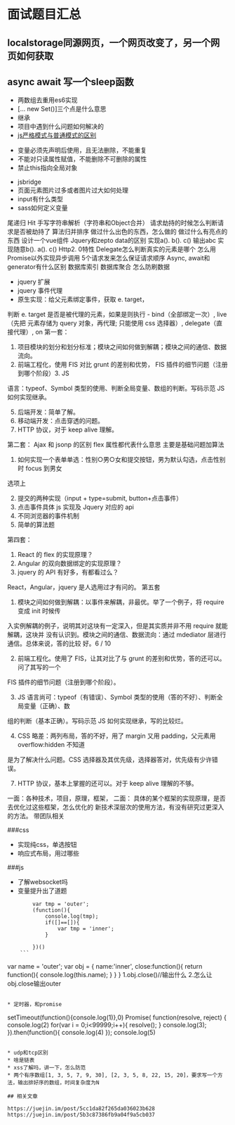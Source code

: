 # 面试题目汇总

## localstorage同源网页，一个网页改变了，另一个网页如何获取

## async await 写一个sleep函数

*  两数组去重用es6实现
*  [... new Set()]三个点是什么意思
*  继承
*  项目中遇到什么问题如何解决的
*  [js严格模式与普通模式的区别](https://www.jianshu.com/p/39e295f4526d)
  + 变量必须先声明后使用，且无法删除，不能重复
  + 不能对只读属性赋值，不能删除不可删除的属性
  + 禁止this指向全局对象
*  jsbridge
*  页面元素图片过多或者图片过大如何处理
* input有什么类型
* sass如何定义变量

尾递归
Hit
手写字符串解析（字符串和Object合并）
请求劫持的时候怎么判断请求是否被劫持了
算法归并排序
做过什么出色的东西，怎么做的
做过什么有亮点的东西
设计一个vue组件
Jquery和zepto data的区别
实现a(). b(). c() 输出abc
实现随意b(). a(). c()
Http2. 0特性
Delegate怎么判断真实的元素是哪个
怎么用Promise以外实现异步调用
5个请求发来怎么保证请求顺序
Async, await和generator有什么区别
数据库索引
数据库聚合
怎么防刷数据

* jquery 扩展
* jquery 事件代理
* 原生实现：给父元素绑定事件，获取 e. target， 

判断 e. target 是否是被代理的元素，如果是则执行 - bind（全部绑定一次）, live（先把 
元素存储为 query 对象，再代理; 只能使用 css 选择器）, delegate（直接代理）, on 
第一套： 

1. 项目模块的划分和划分标准；模块之间如何做到解耦；模块之间的通信、数据流向。 
2. 前端工程化，使用 FIS 对比 grunt 的差别和优势， FIS 插件的细节问题（注册到哪个阶段）3. JS 

语言：typeof、Symbol 类型的使用、判断全局变量、数组的判断。写码示范 JS 如何实现继承。 

5. 后端开发：简单了解。 
6. 移动端开发：点击穿透的问题。 
7. HTTP 协议，对于 keep alive 理解。 

第二套： 
Ajax 和 jsonp 的区别 
flex 属性都代表什么意思
主要是基础问题加算法 

1. 如何实现一个表单单选：性别○男○女和提交按钮，男为默认勾选，点击性别时 focus 到男女 

选项上 

2. 提交的两种实现（input + type=submit, button+点击事件） 
3. 点击事件具体 js 实现及 Jquery 对应的 api 
5. 不同浏览器的事件机制 
9. 简单的算法题 

第四套： 

1. React 的 flex 的实现原理？ 
2. Angular 的双向数据绑定的实现原理？ 
3. jquery 的 API 有好多，有都看过么？ 

React，Angular，jquery 是人选用过才有问的。 
第五套 

1. 模块之间如何做到解耦：以事件来解耦，非最优。举了一个例子，将 require 变成 init 时候传 

入实例解耦的例子，说明其对这块有一定深入，但是其实质并非不用 require 就能解耦，这块并 
没有认识到。模块之间的通信、数据流向：通过 mdediator 层进行通信。总体来说，答的比较 
好。6 / 10 

2. 前端工程化。使用了 FIS，让其对比了与 grunt 的差别和优势，答的还可以。问了其写的一个 

FIS 插件的细节问题（注册到哪个阶段）。 

3. JS 语言尚可：typeof（有错误）、Symbol 类型的使用（答的不好）、判断全局变量（正确）、数 

组的判断（基本正确）。写码示范 JS 如何实现继承，写的比较烂。 

4. CSS 略差：两列布局，答的不好，用了 margin 又用 padding，父元素用 overflow:hidden 不知道 

是为了解决什么问题。CSS 选择器及其优先级，选择器答对，优先级有少许错误。 

7. HTTP 协议，基本上掌握的还可以。对于 keep alive 理解的不够。 

一面：各种技术，项目，原理，框架， 
二面： 
具体的某个框架的实现原理，是否去优化过这些框架，怎么优化的 
新技术深层次的使用方法，有没有研究过更深入的方法。 
带团队相关

###css

* 实现纯css，单选按钮
* 响应式布局，用过哪些

###js

* 了解websocket吗
* 变量提升出了道题

	

``` 
		var tmp = 'outer';
		(function(){
			console.log(tmp);
			if([]==[]){
				var tmp = 'inner';
			}

		})()
	```

``` 
var name = 'outer';
var obj = {
	name:'inner',
	close:function(){
		return function(){
			console.log(this.name);
		}
	}
}
1.obj.close()//输出什么
2.怎么让obj.close输出outer
```

* 定时器，和promise

``` 
setTimeout(function(){console.log(1)},0)
Promise( function(resolve, reject) {
	console.log(2)
	for(var i = 0;i<99999;i++){
		resolve();
	}
	console.log(3);
}).then(function(){
	console.log(4)
});
console.log(5)
```

* udp和tcp区别
* 啥是链表
* xss了解吗，讲一下，怎么防范
* 两个有序数组[1, 3, 5, 7, 9, 30], [2, 3, 5, 8, 22, 15, 20]，要求写一个方法，输出排好序的数组，时间复杂度为N

## 相关文章

https://juejin.im/post/5cc1da82f265da036023b628
https://juejin.im/post/5b3c87386fb9a04f9a5cb037
